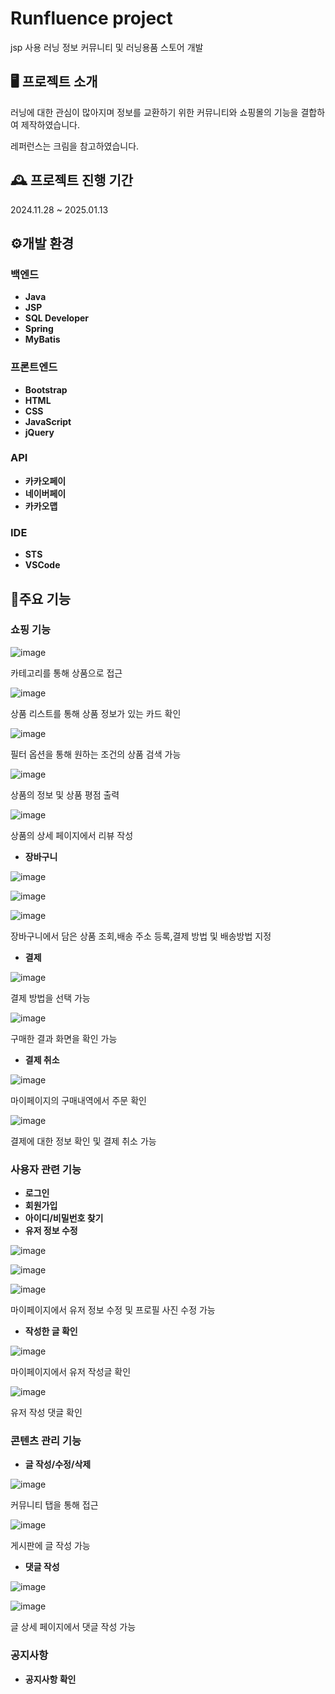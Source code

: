 # Runfluence project
jsp 사용 러닝 정보 커뮤니티 및 러닝용품 스토어 개발

## 🖥️ 프로젝트 소개
러닝에 대한 관심이 많아지며 정보를 교환하기 위한 커뮤니티와 쇼핑몰의 기능을 결합하여 제작하였습니다.

레퍼런스는 크림을 참고하였습니다.
<br>
## 🕰️ 프로젝트 진행 기간
2024.11.28 ~ 2025.01.13
## ⚙️개발 환경
### 백엔드
- **Java**
- **JSP**
- **SQL Developer**
- **Spring**
- **MyBatis**

### 프론트엔드
- **Bootstrap**
- **HTML**
- **CSS**
- **JavaScript**
- **jQuery**

### API
- **카카오페이**
- **네이버페이**
- **카카오맵**

### IDE
- **STS**
- **VSCode**

## 📌주요 기능

### 쇼핑 기능
![image](https://github.com/user-attachments/assets/b793c2c9-fc0d-4a75-982b-b2323aa2307b)

카테고리를 통해 상품으로 접근

![image](https://github.com/user-attachments/assets/818de7a8-ffde-4235-88da-1846b78fe30b)

상품 리스트를 통해 상품 정보가 있는 카드 확인

![image](https://github.com/user-attachments/assets/b8076256-d59d-4928-97ec-e8a593fd0772)

필터 옵션을 통해 원하는 조건의 상품 검색 가능

![image](https://github.com/user-attachments/assets/f6334621-96ee-473e-b62f-a9470dfd4873)

상품의 정보 및 상품 평점 출력

![image](https://github.com/user-attachments/assets/7cca099d-e46a-4bce-872c-261627097504)

상품의 상세 페이지에서 리뷰 작성

- **장바구니**

![image](https://github.com/user-attachments/assets/b1c86933-d44c-45f6-b90d-38c1d9b7de99)

![image](https://github.com/user-attachments/assets/e2c6b85e-920d-403d-84b1-1b1efb3b2506)

![image](https://github.com/user-attachments/assets/7dd8c37c-b441-4ba4-8994-ea19f25cc14a)

장바구니에서 담은 상품 조회,배송 주소 등록,결제 방법 및 배송방법 지정

- **결제**

![image](https://github.com/user-attachments/assets/933e2797-e72f-4041-a5ce-dc01e38e1eb3)

결제 방법을 선택 가능

![image](https://github.com/user-attachments/assets/ae8b8888-242f-4bb9-97ae-5500e08004b8)

구매한 결과 화면을 확인 가능

- **결제 취소**

![image](https://github.com/user-attachments/assets/44b6b97e-30e8-4dc4-8303-a40018b1a299)

마이페이지의 구매내역에서 주문 확인

![image](https://github.com/user-attachments/assets/013f276e-c8bf-4932-b57e-c8bde3687a96)

결제에 대한 정보 확인 및 결제 취소 가능

### 사용자 관련 기능
- **로그인**
- **회원가입**
- **아이디/비밀번호 찾기**
- **유저 정보 수정**

![image](https://github.com/user-attachments/assets/b1d9dcc5-8845-4b67-bcaf-eabccacbac76)

![image](https://github.com/user-attachments/assets/19d813db-8838-4289-948b-45ebc9fd1523)

![image](https://github.com/user-attachments/assets/148af5c2-ede3-4217-8aa2-f49005672741)

마이페이지에서 유저 정보 수정 및 프로필 사진 수정 가능

- **작성한 글 확인**

![image](https://github.com/user-attachments/assets/c19ec0d4-e1b3-42d5-865b-1f7e20f43715)

마이페이지에서 유저 작성글 확인

![image](https://github.com/user-attachments/assets/b2e820ef-c818-4bd8-8f03-4855d93f18f7)

유저 작성 댓글 확인

### 콘텐츠 관리 기능
- **글 작성/수정/삭제**

![image](https://github.com/user-attachments/assets/953c3540-d5d5-4eb8-ae84-b6453e6255c6)

커뮤니티 탭을 통해 접근

![image](https://github.com/user-attachments/assets/e55bd4e4-4af6-4a2a-9a67-bda83bf95082)

게시판에 글 작성 가능

- **댓글 작성**

![image](https://github.com/user-attachments/assets/af479479-5a56-4fe3-8788-f1134119e08f)

![image](https://github.com/user-attachments/assets/2cbd7843-703d-4bec-9cdd-073e06565ce6)


글 상세 페이지에서 댓글 작성 가능


### 공지사항
- **공지사항 확인**

  




